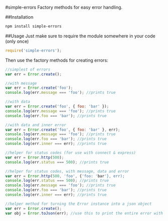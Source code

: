 #simple-errors
Factory methods for easy error handling.

##Installation

```sh
npm install simple-errors
```

##Usage
Just make sure to require the module somewhere in your code (only once)

```js
require('simple-errors');
```

Then use the factory methods for creating errors:

```js
//simplest of errors
var err = Error.create();

//with message
var err = Error.create('foo');
console.log(err.message === 'foo'); //prints true

//with data
var err = Error.create('foo', { foo: 'bar' });
console.log(err.message === 'foo'); //prints true
console.log(err.foo === 'bar'); //prints true

//with data and inner error
var err = Error.create('foo', { foo: 'bar' }, err);
console.log(err.message === 'foo'); //prints true
console.log(err.foo === 'bar'); //prints true
console.log(err.inner === err); //prints true

//helper for status codes (for use with connect & express)
var err = Error.http(500);
console.log(err.status === 500); //prints true

//helper for status codes, with message, data and error
var err = Error.http(500, 'foo', {'foo: 'bar'}, err);
console.log(err.status === 500); //prints true
console.log(err.message === 'foo'); //prints true
console.log(err.foo === 'bar'); //prints true
console.log(err.inner === err); //prints true

//helper method for turning the Error instance into a json object
var err = Error.create();
var obj = Error.toJson(err); //use this to print the entire error with stack.

```
